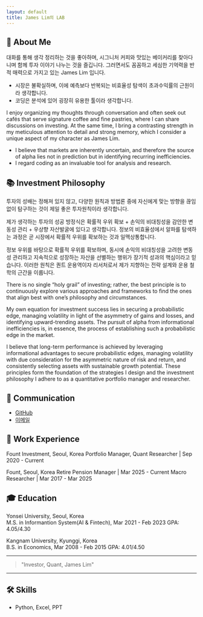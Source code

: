 ```yaml
---
layout: default
title: James Lim의 LAB
---
```

## 👋 About Me
대화를 통해 생각 정리하는 것을 좋아하며, 시그니처 커피와 맛있는 베이커리를 찾아다니며 함께 투자 이야기 나누는 것을 즐깁니다. 그러면서도 꼼꼼하고 세심한 기억력을 반적 매력으로 가지고 있는 James Lim 입니다.

- 시장은 불확실하며, 이에 예측보다 반복되는 비효율성 탐색이 초과수익률의 근원이라 생각합니다.
- 코딩은 분석에 있어 굉장히 유용한 툴이라 생각합니다.

I enjoy organizing my thoughts through conversation and often seek out cafés that serve signature coffee and fine pastries, where I can share discussions on investing. At the same time, I bring a contrasting strength in my meticulous attention to detail and strong memory, which I consider a unique aspect of my character as James Lim.

- I believe that markets are inherently uncertain, and therefore the source of alpha lies not in prediction but in identifying recurring inefficiencies.
- I regard coding as an invaluable tool for analysis and research.


## 📚 Investment Philosophy
투자의 성배는 정해져 있지 않고, 다양한 원칙과 방법론 중에 자신에게 맞는 방향을 끊임없이 탐구하는 것이 제일 좋은 투자원칙이라 생각합니다. 

제가 생각하는 투자의 성공 방정식은 확률적 우위 확보 + 손익의 비대칭성을 감안한 변동성 관리 + 우상향 자산발굴에 있다고 생각합니다. 정보의 비효율성에서 알파를 탐색하는 과정은 곧 시장에서 확률적 우위를 확보하는 것과 일맥상통합니다.

정보 우위를 바탕으로 확률적 우위를 확보하며, 동시에 손익의 비대칭성을 고려한 변동성 관리하고 지속적으로 성장하는 자산을 선별하는 행위가 장기적 성과의 핵심이라고 믿습니다. 이러한 원칙은 퀀트 운용역이자 리서처로서 제가 지향하는 전략 설계와 운용 철학의 근간을 이룹니다.

There is no single “holy grail” of investing; rather, the best principle is to continuously explore various approaches and frameworks to find the ones that align best with one’s philosophy and circumstances.

My own equation for investment success lies in securing a probabilistic edge, managing volatility in light of the asymmetry of gains and losses, and identifying upward-trending assets. The pursuit of alpha from informational inefficiencies is, in essence, the process of establishing such a probabilistic edge in the market.

I believe that long-term performance is achieved by leveraging informational advantages to secure probabilistic edges, managing volatility with due consideration for the asymmetric nature of risk and return, and consistently selecting assets with sustainable growth potential. These principles form the foundation of the strategies I design and the investment philosophy I adhere to as a quantitative portfolio manager and researcher.


## 💬 Communication
- [GitHub](https://github.com/james-lim-0802)
- [이메일](investorljm@email.com)

## 🚀 Work Experience
Fount Investment, Seoul, Korea
Portfolio Manager, Quant Researcher | Sep 2020 - Current

Fount, Seoul, Korea
Retire Pension Manager | Mar 2025 - Current
Macro Researcher | Mar 2017 - Mar 2025

## 🎓 Education
Yonsei University, Seoul, Korea  
M.S. in Informantion System(AI & Fintech), Mar 2021 - Feb 2023
GPA: 4.05/4.30


Kangnam University, Kyunggi, Korea  
B.S. in Economics, Mar 2008 - Feb 2015
GPA: 4.01/4.50


---

> "Investor, Quant, James Lim"

---

## 🛠️ Skills
- Python, Excel, PPT